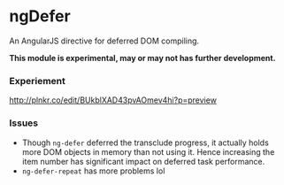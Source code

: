 # ngDefer

An AngularJS directive for deferred DOM compiling.

**This module is experimental, may or may not has further development.**

### Experiement

http://plnkr.co/edit/BUkblXAD43pvAOmev4hi?p=preview

### Issues

- Though `ng-defer` deferred the transclude progress, it actually holds more DOM objects in memory than not using it. Hence increasing the item number has significant impact on deferred task performance.
- `ng-defer-repeat` has more problems lol
